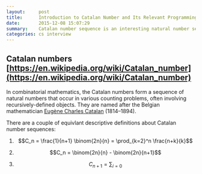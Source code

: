 ```yaml
---
layout:     post
title:      Introduction to Catalan Number and Its Relevant Programming Interview Questions
date:       2015-12-08 15:07:29
summary:    Catalan number sequence is an interesting natural number sequences that have nice properties and lots of programming interview questions can be viewed as finding the Catalan numbers.
categories: cs interview 
---
```


## Catalan numbers [https://en.wikipedia.org/wiki/Catalan_number](https://en.wikipedia.org/wiki/Catalan_number)

In combinatorial mathematics, the Catalan numbers form a sequence of natural numbers that occur in various counting problems, often involving recursively-defined objects. They are named after the Belgian mathematician [Eugène Charles Catalan](https://en.wikipedia.org/wiki/Eug%C3%A8ne_Charles_Catalan) (1814–1894).

There are a couple of equivlant descriptive definitions about Catalan number sequences:

1. $$C_n = \frac{1}{n+1} \binom{2n}{n} = \prod_{k=2}^n \frac{n+k}{k}$$

2. $$C_n = \binom{2n}{n} - \binom{2n}{n+1}$$

3. $$C_{n+1} = \sum_{i=0}$$